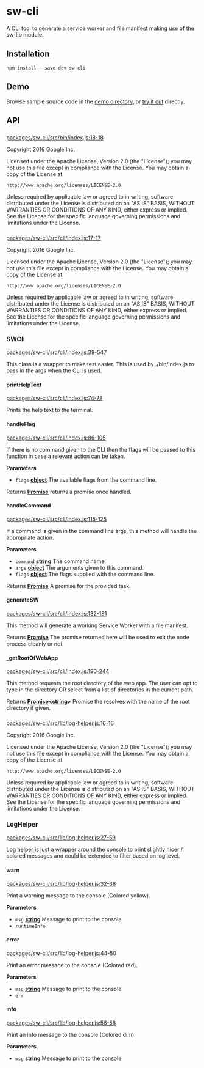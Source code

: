 # sw-cli

A CLI tool to generate a service worker and file manifest making use of the sw-lib module.

## Installation

`npm install --save-dev sw-cli`

## Demo

Browse sample source code in the [demo directory](https://github.com/GoogleChrome/sw-helpers/tree/master/docs/demos/sw-cli/), or
[try it out](https://googlechrome.github.io/sw-helpers/demos/sw-cli/) directly.

## API

<!-- Generated by documentation.js. Update this documentation by updating the source code. -->

### 

[packages/sw-cli/src/bin/index.js:18-18](https://github.com/GoogleChrome/sw-helpers/blob/db41146aa1f5528b3e958178c53811602079a7ba/packages/sw-cli/src/bin/index.js#L18-L18 "Source code on GitHub")

Copyright 2016 Google Inc.

Licensed under the Apache License, Version 2.0 (the "License");
you may not use this file except in compliance with the License.
You may obtain a copy of the License at

    http://www.apache.org/licenses/LICENSE-2.0

Unless required by applicable law or agreed to in writing, software
distributed under the License is distributed on an "AS IS" BASIS,
WITHOUT WARRANTIES OR CONDITIONS OF ANY KIND, either express or implied.
See the License for the specific language governing permissions and
limitations under the License.

### 

[packages/sw-cli/src/cli/index.js:17-17](https://github.com/GoogleChrome/sw-helpers/blob/db41146aa1f5528b3e958178c53811602079a7ba/packages/sw-cli/src/cli/index.js#L17-L17 "Source code on GitHub")

Copyright 2016 Google Inc.

Licensed under the Apache License, Version 2.0 (the "License");
you may not use this file except in compliance with the License.
You may obtain a copy of the License at

    http://www.apache.org/licenses/LICENSE-2.0

Unless required by applicable law or agreed to in writing, software
distributed under the License is distributed on an "AS IS" BASIS,
WITHOUT WARRANTIES OR CONDITIONS OF ANY KIND, either express or implied.
See the License for the specific language governing permissions and
limitations under the License.

### SWCli

[packages/sw-cli/src/cli/index.js:39-547](https://github.com/GoogleChrome/sw-helpers/blob/db41146aa1f5528b3e958178c53811602079a7ba/packages/sw-cli/src/cli/index.js#L39-L547 "Source code on GitHub")

This class is a wrapper to make test easier. This is used by
./bin/index.js to pass in the args when the CLI is used.

#### printHelpText

[packages/sw-cli/src/cli/index.js:74-78](https://github.com/GoogleChrome/sw-helpers/blob/db41146aa1f5528b3e958178c53811602079a7ba/packages/sw-cli/src/cli/index.js#L74-L78 "Source code on GitHub")

Prints the help text to the terminal.

#### handleFlag

[packages/sw-cli/src/cli/index.js:86-105](https://github.com/GoogleChrome/sw-helpers/blob/db41146aa1f5528b3e958178c53811602079a7ba/packages/sw-cli/src/cli/index.js#L86-L105 "Source code on GitHub")

If there is no command given to the CLI then the flags will be passed
to this function in case a relevant action can be taken.

**Parameters**

-   `flags` **[object](https://developer.mozilla.org/en-US/docs/Web/JavaScript/Reference/Global_Objects/Object)** The available flags from the command line.

Returns **[Promise](https://developer.mozilla.org/en-US/docs/Web/JavaScript/Reference/Global_Objects/Promise)** returns a promise once handled.

#### handleCommand

[packages/sw-cli/src/cli/index.js:115-125](https://github.com/GoogleChrome/sw-helpers/blob/db41146aa1f5528b3e958178c53811602079a7ba/packages/sw-cli/src/cli/index.js#L115-L125 "Source code on GitHub")

If a command is given in the command line args, this method will handle
the appropriate action.

**Parameters**

-   `command` **[string](https://developer.mozilla.org/en-US/docs/Web/JavaScript/Reference/Global_Objects/String)** The command name.
-   `args` **[object](https://developer.mozilla.org/en-US/docs/Web/JavaScript/Reference/Global_Objects/Object)** The arguments given to this command.
-   `flags` **[object](https://developer.mozilla.org/en-US/docs/Web/JavaScript/Reference/Global_Objects/Object)** The flags supplied with the command line.

Returns **[Promise](https://developer.mozilla.org/en-US/docs/Web/JavaScript/Reference/Global_Objects/Promise)** A promise for the provided task.

#### generateSW

[packages/sw-cli/src/cli/index.js:132-181](https://github.com/GoogleChrome/sw-helpers/blob/db41146aa1f5528b3e958178c53811602079a7ba/packages/sw-cli/src/cli/index.js#L132-L181 "Source code on GitHub")

This method will generate a working Service Worker with a file manifest.

Returns **[Promise](https://developer.mozilla.org/en-US/docs/Web/JavaScript/Reference/Global_Objects/Promise)** The promise returned here will be used to exit the
node process cleanly or not.

#### \_getRootOfWebApp

[packages/sw-cli/src/cli/index.js:190-244](https://github.com/GoogleChrome/sw-helpers/blob/db41146aa1f5528b3e958178c53811602079a7ba/packages/sw-cli/src/cli/index.js#L190-L244 "Source code on GitHub")

This method requests the root directory of the web app.
The user can opt to type in the directory OR select from a list of
directories in the current path.

Returns **[Promise](https://developer.mozilla.org/en-US/docs/Web/JavaScript/Reference/Global_Objects/Promise)&lt;[string](https://developer.mozilla.org/en-US/docs/Web/JavaScript/Reference/Global_Objects/String)>** Promise the resolves with the name of the root
directory if given.

### 

[packages/sw-cli/src/lib/log-helper.js:16-16](https://github.com/GoogleChrome/sw-helpers/blob/db41146aa1f5528b3e958178c53811602079a7ba/packages/sw-cli/src/lib/log-helper.js#L16-L16 "Source code on GitHub")

Copyright 2016 Google Inc.

Licensed under the Apache License, Version 2.0 (the "License");
you may not use this file except in compliance with the License.
You may obtain a copy of the License at

    http://www.apache.org/licenses/LICENSE-2.0

Unless required by applicable law or agreed to in writing, software
distributed under the License is distributed on an "AS IS" BASIS,
WITHOUT WARRANTIES OR CONDITIONS OF ANY KIND, either express or implied.
See the License for the specific language governing permissions and
limitations under the License.

### LogHelper

[packages/sw-cli/src/lib/log-helper.js:27-59](https://github.com/GoogleChrome/sw-helpers/blob/db41146aa1f5528b3e958178c53811602079a7ba/packages/sw-cli/src/lib/log-helper.js#L27-L59 "Source code on GitHub")

Log helper is just a wrapper around the console to print slightly
nicer / colored messages and could be extended to filter based on log
level.

#### warn

[packages/sw-cli/src/lib/log-helper.js:32-38](https://github.com/GoogleChrome/sw-helpers/blob/db41146aa1f5528b3e958178c53811602079a7ba/packages/sw-cli/src/lib/log-helper.js#L32-L38 "Source code on GitHub")

Print a warning message to the console (Colored yellow).

**Parameters**

-   `msg` **[string](https://developer.mozilla.org/en-US/docs/Web/JavaScript/Reference/Global_Objects/String)** Message to print to the console
-   `runtimeInfo`  

#### error

[packages/sw-cli/src/lib/log-helper.js:44-50](https://github.com/GoogleChrome/sw-helpers/blob/db41146aa1f5528b3e958178c53811602079a7ba/packages/sw-cli/src/lib/log-helper.js#L44-L50 "Source code on GitHub")

Print an error message to the console (Colored red).

**Parameters**

-   `msg` **[string](https://developer.mozilla.org/en-US/docs/Web/JavaScript/Reference/Global_Objects/String)** Message to print to the console
-   `err`  

#### info

[packages/sw-cli/src/lib/log-helper.js:56-58](https://github.com/GoogleChrome/sw-helpers/blob/db41146aa1f5528b3e958178c53811602079a7ba/packages/sw-cli/src/lib/log-helper.js#L56-L58 "Source code on GitHub")

Print an info message to the console (Colored dim).

**Parameters**

-   `msg` **[string](https://developer.mozilla.org/en-US/docs/Web/JavaScript/Reference/Global_Objects/String)** Message to print to the console
